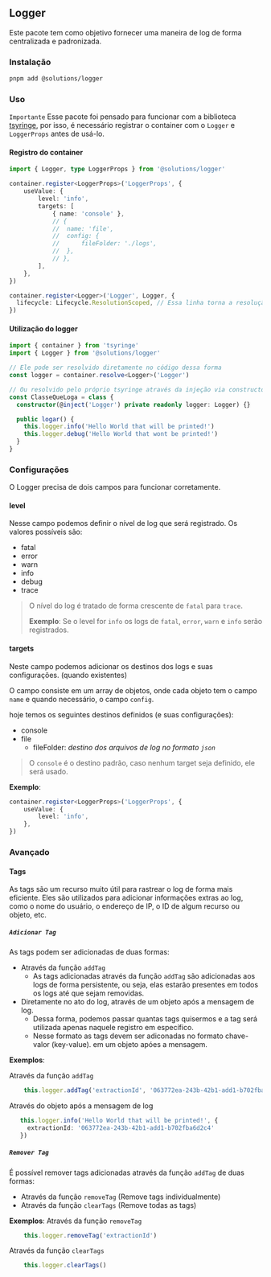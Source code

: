 ## Logger

Este pacote tem como objetivo fornecer uma maneira de log de forma centralizada e padronizada.

### Instalação

```bash
pnpm add @solutions/logger
```

### Uso
`Importante` Esse pacote foi pensado para funcionar com a biblioteca [tsyringe](https://github.com/microsoft/tsyringe), por isso, é necessário registrar o container com o `Logger` e `LoggerProps` antes de usá-lo.


#### Registro do container
```ts
import { Logger, type LoggerProps } from '@solutions/logger'

container.register<LoggerProps>('LoggerProps', {
	useValue: {
		level: 'info',
		targets: [
			{ name: 'console' },
			// {
			// 	name: 'file',
			// 	config: {
			// 		fileFolder: './logs',
			// 	},
			// },
		],
	},
})

container.register<Logger>('Logger', Logger, {
  lifecycle: Lifecycle.ResolutionScoped, // Essa linha torna a resolução do logger singleton
})

```

#### Utilização do logger
```ts
import { container } from 'tsyringe'
import { Logger } from '@solutions/logger'

// Ele pode ser resolvido diretamente no código dessa forma
const logger = container.resolve<Logger>('Logger')

// Ou resolvido pelo próprio tsyringe através da injeção via constructor.
const ClasseQueLoga = class {
  constructor(@inject('Logger') private readonly logger: Logger) {}

  public logar() {
    this.logger.info('Hello World that will be printed!')
    this.logger.debug('Hello World that wont be printed!')
  }
}

```

### Configurações
O Logger precisa de dois campos para funcionar corretamente.

#### level
Nesse campo podemos definir o nível de log que será registrado. Os valores possíveis são:

- fatal
- error
- warn
- info
- debug
- trace

> O nível do log é tratado de forma crescente de `fatal` para `trace`.
>
><b>Exemplo</b>: Se o level for `info` os logs de `fatal`, `error`, `warn` e `info` serão registrados.

#### targets
Neste campo podemos adicionar os destinos dos logs e suas configurações. (quando existentes)

O campo consiste em um array de objetos, onde cada objeto tem o campo `name` e quando necessário, o campo `config`.

hoje temos os seguintes destinos definidos (e suas configurações):
- console
- file
  - fileFolder: _destino dos arquivos de log no formato `json`_

> O `console` é o destino padrão, caso nenhum target seja definido, ele será usado.

<b>Exemplo</b>:
```ts
container.register<LoggerProps>('LoggerProps', {
	useValue: {
		level: 'info',
	},
})
```


### Avançado

#### Tags
As tags são um recurso muito útil para rastrear o log de forma mais eficiente. Eles são utilizados para adicionar informações extras ao log, como o nome do usuário, o endereço de IP, o ID de algum recurso ou objeto, etc.

##### `Adicionar Tag`

As tags podem ser adicionadas de duas formas:

- Através da função `addTag`
  - As tags adicionadas através da função `addTag` são adicionadas aos logs de forma persistente, ou seja, elas estarão presentes em todos os logs até que sejam removidas.
- Diretamente no ato do log, através de um objeto após a mensagem de log.
  - Dessa forma, podemos passar quantas tags quisermos e a tag será utilizada apenas naquele registro em específico.
  - Nesse formato as tags devem ser adiconadas no formato chave-valor (key-value). em um objeto apóes a mensagem.

<b>Exemplos</b>:

Através da função `addTag`
```ts
    this.logger.addTag('extractionId', '063772ea-243b-42b1-add1-b702fba6d2c4')
```
Através do objeto após a mensagem de log
 ```ts
    this.logger.info('Hello World that will be printed!', {
      extractionId: '063772ea-243b-42b1-add1-b702fba6d2c4'
    })
```

##### `Remover Tag`
É possível remover tags adicionadas através da função `addTag` de duas formas:
- Através da função `removeTag` (Remove tags individualmente)
- Através da função `clearTags` (Remove todas as tags)

<b>Exemplos</b>:
Através da função `removeTag`
```ts
    this.logger.removeTag('extractionId')
```
Através da função `clearTags`
```ts
    this.logger.clearTags()
```
